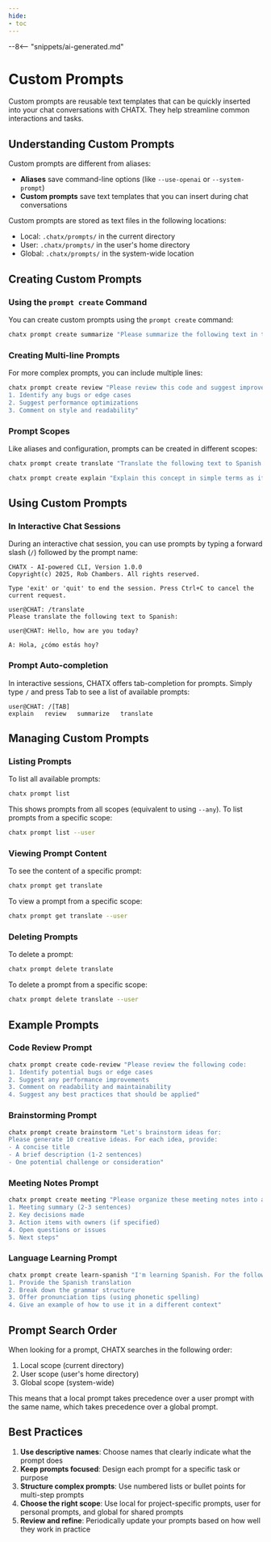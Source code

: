 ```yaml
---
hide:
- toc
---
```


--8<-- "snippets/ai-generated.md"

# Custom Prompts

Custom prompts are reusable text templates that can be quickly inserted into your chat conversations with CHATX. They help streamline common interactions and tasks.

## Understanding Custom Prompts

Custom prompts are different from aliases:

- **Aliases** save command-line options (like `--use-openai` or `--system-prompt`)
- **Custom prompts** save text templates that you can insert during chat conversations

Custom prompts are stored as text files in the following locations:

- Local: `.chatx/prompts/` in the current directory
- User: `.chatx/prompts/` in the user's home directory
- Global: `.chatx/prompts/` in the system-wide location

## Creating Custom Prompts

### Using the `prompt create` Command

You can create custom prompts using the `prompt create` command:

```bash title="Create a simple prompt"
chatx prompt create summarize "Please summarize the following text in three bullet points:"
```

### Creating Multi-line Prompts

For more complex prompts, you can include multiple lines:

```bash title="Create a multi-line prompt"
chatx prompt create review "Please review this code and suggest improvements:
1. Identify any bugs or edge cases
2. Suggest performance optimizations
3. Comment on style and readability"
```

### Prompt Scopes

Like aliases and configuration, prompts can be created in different scopes:

```bash title="Create a user-level prompt"
chatx prompt create translate "Translate the following text to Spanish:" --user
```

```bash title="Create a global prompt"
chatx prompt create explain "Explain this concept in simple terms as if I'm a beginner:" --global
```

## Using Custom Prompts

### In Interactive Chat Sessions

During an interactive chat session, you can use prompts by typing a forward slash (`/`) followed by the prompt name:

```plaintext title="Using a prompt in chat"
CHATX - AI-powered CLI, Version 1.0.0
Copyright(c) 2025, Rob Chambers. All rights reserved.

Type 'exit' or 'quit' to end the session. Press Ctrl+C to cancel the current request.

user@CHAT: /translate
Please translate the following text to Spanish:

user@CHAT: Hello, how are you today?

A: Hola, ¿cómo estás hoy?
```

### Prompt Auto-completion

In interactive sessions, CHATX offers tab-completion for prompts. Simply type `/` and press Tab to see a list of available prompts:

```plaintext
user@CHAT: /[TAB]
explain   review   summarize   translate
```

## Managing Custom Prompts

### Listing Prompts

To list all available prompts:

```bash title="List all prompts"
chatx prompt list
```

This shows prompts from all scopes (equivalent to using `--any`). To list prompts from a specific scope:

```bash title="List user prompts"
chatx prompt list --user
```

### Viewing Prompt Content

To see the content of a specific prompt:

```bash title="View a prompt"
chatx prompt get translate
```

To view a prompt from a specific scope:

```bash title="View a user prompt"
chatx prompt get translate --user
```

### Deleting Prompts

To delete a prompt:

```bash title="Delete a prompt"
chatx prompt delete translate
```

To delete a prompt from a specific scope:

```bash title="Delete a user prompt"
chatx prompt delete translate --user
```

## Example Prompts

### Code Review Prompt

```bash
chatx prompt create code-review "Please review the following code:
1. Identify potential bugs or edge cases
2. Suggest any performance improvements
3. Comment on readability and maintainability
4. Suggest any best practices that should be applied"
```

### Brainstorming Prompt

```bash
chatx prompt create brainstorm "Let's brainstorm ideas for:
Please generate 10 creative ideas. For each idea, provide:
- A concise title
- A brief description (1-2 sentences)
- One potential challenge or consideration"
```

### Meeting Notes Prompt

```bash
chatx prompt create meeting "Please organize these meeting notes into a structured format:
1. Meeting summary (2-3 sentences)
2. Key decisions made
3. Action items with owners (if specified)
4. Open questions or issues
5. Next steps"
```

### Language Learning Prompt

```bash
chatx prompt create learn-spanish "I'm learning Spanish. For the following English phrase:
1. Provide the Spanish translation
2. Break down the grammar structure
3. Offer pronunciation tips (using phonetic spelling)
4. Give an example of how to use it in a different context"
```

## Prompt Search Order

When looking for a prompt, CHATX searches in the following order:

1. Local scope (current directory)
2. User scope (user's home directory)
3. Global scope (system-wide)

This means that a local prompt takes precedence over a user prompt with the same name, which takes precedence over a global prompt.

## Best Practices

1. **Use descriptive names**: Choose names that clearly indicate what the prompt does
2. **Keep prompts focused**: Design each prompt for a specific task or purpose
3. **Structure complex prompts**: Use numbered lists or bullet points for multi-step prompts
4. **Choose the right scope**: Use local for project-specific prompts, user for personal prompts, and global for shared prompts
5. **Review and refine**: Periodically update your prompts based on how well they work in practice